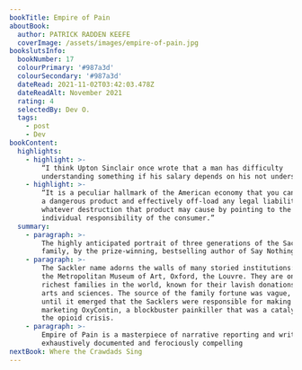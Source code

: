 ```yaml
---
bookTitle: Empire of Pain
aboutBook:
  author: PATRICK RADDEN KEEFE
  coverImage: /assets/images/empire-of-pain.jpg
bookslutsInfo:
  bookNumber: 17
  colourPrimary: '#987a3d'
  colourSecondary: '#987a3d'
  dateRead: 2021-11-02T03:42:03.478Z
  dateReadAlt: November 2021
  rating: 4
  selectedBy: Dev O.
  tags:
    - post
    - Dev
bookContent:
  highlights:
    - highlight: >-
        “I think Upton Sinclair once wrote that a man has difficulty
        understanding something if his salary depends on his not understanding.”
    - highlight: >-
        “It is a peculiar hallmark of the American economy that you can produce
        a dangerous product and effectively off-load any legal liability for
        whatever destruction that product may cause by pointing to the
        individual responsibility of the consumer.”
  summary:
    - paragraph: >-
        The highly anticipated portrait of three generations of the Sackler
        family, by the prize-winning, bestselling author of Say Nothing.
    - paragraph: >-
        The Sackler name adorns the walls of many storied institutions: Harvard,
        the Metropolitan Museum of Art, Oxford, the Louvre. They are one of the
        richest families in the world, known for their lavish donations to the
        arts and sciences. The source of the family fortune was vague, however,
        until it emerged that the Sacklers were responsible for making and
        marketing OxyContin, a blockbuster painkiller that was a catalyst for
        the opioid crisis.
    - paragraph: >-
        Empire of Pain is a masterpiece of narrative reporting and writing,
        exhaustively documented and ferociously compelling
nextBook: Where the Crawdads Sing
---
```


